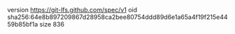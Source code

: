 version https://git-lfs.github.com/spec/v1
oid sha256:64e8b897209867d28958ca2bee80754ddd89d6e1a65a4f19f215e4459b85bf1a
size 836
